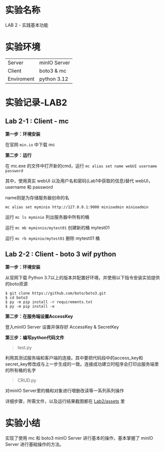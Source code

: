 # 实验名称

LAB 2 - 实践基本功能

# 实验环境

| | |
| :----- | :----- |
| Server | minIO Server |
| Client | boto3 & mc |
| Enviroment | python 3.12 |

# 实验记录-LAB2

## Lab 2-1 : Client - mc

**第一步：环境安装**

在官网 `min.io` 中下载 mc

**第二步：运行**

在 mc.exe 的文件中打开新的cmd，运行 `mc alias set name webUI username password`

其中，使用真实 webUI 以及用户名和密码(Lab1中获取的信息)替代 webUI，username 和 password

name则是为存储服务器创命的名

`mc alias set myminio http://127.0.0.1:9000 minioadmin minioadmin`

运行 `mc ls myminio` 列出服务器中所有的桶

运行 `mc mb myminnio/mytest01` 创建新的桶 mytest01

运行 `mc rb myminio/mytest01` 删除 mytest01 桶

## Lab 2-2 : Client - boto 3 wif python

**第一步：环境安装**

从官网下载 Python 3.7以上的版本并配置好环境，并使用以下指令安装实验提供的boto资源

    $ git clone https://github.com/boto/boto3.git
    $ cd boto3
    $ py -m pip install -r requirements.txt 
    $ py -m pip install -e 

**第二步：在服务端设置AccessKey**

登入minIO Server 设置并保存好 AccessKey & SecretKey

**第三步：编写python代码文件**

> test.py

利用其测试服务端和客户端的连接。其中要把代码段中的access_key和secret_key修改成与上一步生成的一致。连接成功建立时程序会打印出服务端里的所有桶的名字

> CRUD.py

对minIO Server里的桶和对象进行增删改读等一系列系列操作

详细步骤，所需文件，以及运行结果截图都在 [Lab2/assets](assets) 里

# 实验小结

实现了使用 mc 和 boto3 minIO Server 进行基本的操作，基本掌握了 minIO Server 进行基础操作的方法。